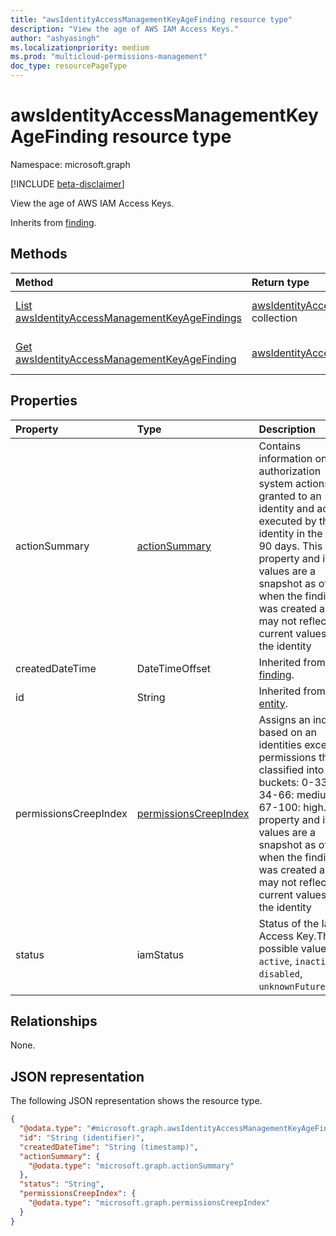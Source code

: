 ```yaml
---
title: "awsIdentityAccessManagementKeyAgeFinding resource type"
description: "View the age of AWS IAM Access Keys."
author: "ashyasingh"
ms.localizationpriority: medium
ms.prod: "multicloud-permissions-management"
doc_type: resourcePageType
---
```


# awsIdentityAccessManagementKeyAgeFinding resource type

Namespace: microsoft.graph

[!INCLUDE [beta-disclaimer](../../includes/beta-disclaimer.md)]

View the age of AWS IAM Access Keys.


Inherits from [finding](../resources/finding.md).

## Methods
|Method|Return type|Description|
|:---|:---|:---|
|[List awsIdentityAccessManagementKeyAgeFindings](../api/awsidentityaccessmanagementkeyagefinding-list.md)|[awsIdentityAccessManagementKeyAgeFinding](../resources/awsidentityaccessmanagementkeyagefinding.md) collection|Get a list of the [awsIdentityAccessManagementKeyAgeFinding](../resources/awsidentityaccessmanagementkeyagefinding.md) objects and their properties.|
|[Get awsIdentityAccessManagementKeyAgeFinding](../api/awsidentityaccessmanagementkeyagefinding-get.md)|[awsIdentityAccessManagementKeyAgeFinding](../resources/awsidentityaccessmanagementkeyagefinding.md)|Read the properties and relationships of an [awsIdentityAccessManagementKeyAgeFinding](../resources/awsidentityaccessmanagementkeyagefinding.md) object.|

## Properties
|Property|Type|Description|
|:---|:---|:---|
|actionSummary|[actionSummary](../resources/actionsummary.md)|Contains information on authorization system actions granted to an identity and actions executed by this identity in the last 90 days. This property and its values are a snapshot as of when the finding was created and may not reflect the current values for the identity|
|createdDateTime|DateTimeOffset| Inherited from [finding](../resources/finding.md).|
|id|String| Inherited from [entity](../resources/entity.md).|
|permissionsCreepIndex|[permissionsCreepIndex](../resources/permissionscreepindex.md)|Assigns an index based on an identities excessive permissions that is classified into three buckets: 0-33: low, 34-66: medium, 67-100: high. This property and its values are a snapshot as of when the finding was created and may not reflect the current values for the identity|
|status|iamStatus|Status of the Iam Access Key.The possible values are: `active`, `inactive`, `disabled`, `unknownFutureValue`.|

## Relationships
None.

## JSON representation
The following JSON representation shows the resource type.
<!-- {
  "blockType": "resource",
  "keyProperty": "id",
  "@odata.type": "microsoft.graph.awsIdentityAccessManagementKeyAgeFinding",
  "baseType": "microsoft.graph.finding",
  "openType": false
}
-->
``` json
{
  "@odata.type": "#microsoft.graph.awsIdentityAccessManagementKeyAgeFinding",
  "id": "String (identifier)",
  "createdDateTime": "String (timestamp)",
  "actionSummary": {
    "@odata.type": "microsoft.graph.actionSummary"
  },
  "status": "String",
  "permissionsCreepIndex": {
    "@odata.type": "microsoft.graph.permissionsCreepIndex"
  }
}
```


